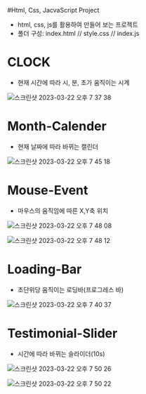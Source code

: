 #Html, Css, JacvaScript Project  
- html, css, js를 활용하여 만들어 보는 프로젝트 
- 폴더 구성: index.html // style.css // index.js

# CLOCK 
- 현재 시간에 따라 시, 분, 초가 움직이는 시계 


![스크린샷 2023-03-22 오후 7 37 38](https://user-images.githubusercontent.com/109942640/226877803-c2df9a0c-2913-499c-9484-ac3d91582b45.png)



# Month-Calender 
- 현재 날짜에 따라 바뀌는 캘린더 


![스크린샷 2023-03-22 오후 7 45 18](https://user-images.githubusercontent.com/109942640/226880119-7990e056-d182-4d82-9c34-37b2ae50c4c5.png)



# Mouse-Event
- 마우스의 움직임에 따른 X,Y축 위치


![스크린샷 2023-03-22 오후 7 48 08](https://user-images.githubusercontent.com/109942640/226880821-a7bf83c4-af2e-4663-9cd3-4091615c4b73.png)



![스크린샷 2023-03-22 오후 7 48 12](https://user-images.githubusercontent.com/109942640/226880870-6a918a48-d553-490c-9771-2f52eb499e1b.png)



# Loading-Bar
- 초단위당 움직이는 로딩바(프로그레스 바)


![스크린샷 2023-03-22 오후 7 40 37](https://user-images.githubusercontent.com/109942640/226878434-c2b50778-5e4a-47e3-ba7e-e07233386c0e.png)



# Testimonial-Slider
- 시간에 따라 바뀌는 슬라이더(10s)


![스크린샷 2023-03-22 오후 7 50 26](https://user-images.githubusercontent.com/109942640/226881309-a0417c8c-294e-46fd-b56c-e0424ac47d81.png)


![스크린샷 2023-03-22 오후 7 50 22](https://user-images.githubusercontent.com/109942640/226881346-86565ca8-8abd-429b-93e8-c59ddc81ebd2.png)

